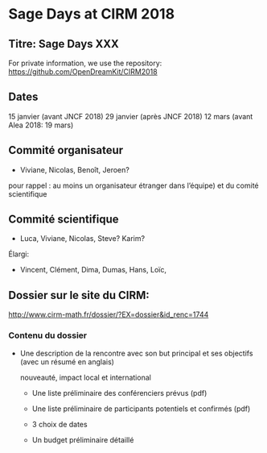 # Sage Days at CIRM 2018

## Titre: Sage Days XXX

For private information, we use the repository: https://github.com/OpenDreamKit/CIRM2018

## Dates
15 janvier (avant JNCF 2018)
29 janvier (après JNCF 2018)
12 mars (avant Alea 2018: 19 mars)


## Commité organisateur

  - Viviane, Nicolas, Benoît, Jeroen?

pour rappel : au moins un organisateur étranger dans l’équipe) et du
comité scientifique

## Commité scientifique

  - Luca, Viviane, Nicolas, Steve? Karim?

Élargi:

  - Vincent, Clément, Dima, Dumas, Hans, Loïc,

## Dossier sur le site du CIRM:

http://www.cirm-math.fr/dossier/?EX=dossier&id_renc=1744

### Contenu du dossier

   * Une description de la rencontre avec son but principal et ses
       objectifs (avec un résumé en anglais)

     nouveauté, impact local et international

     * Une liste préliminaire des conférenciers prévus (pdf)

     * Une liste préliminaire de participants potentiels et confirmés (pdf)

     * 3 choix de dates
     * Un budget préliminaire détaillé

